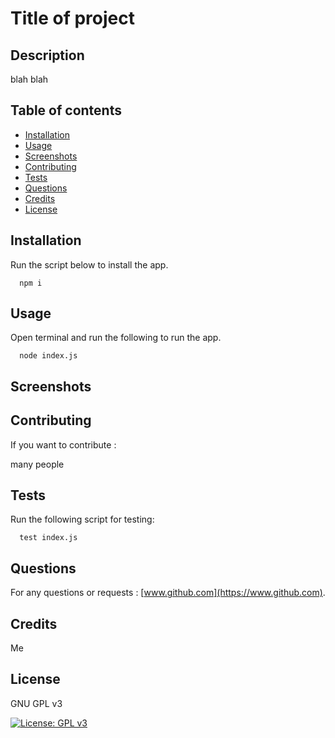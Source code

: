 
# Title of project

## Description
blah blah


## Table of contents
* [Installation ](#installation)
* [Usage](#usage)
* [Screenshots](#screenshots)
* [Contributing](#contributing)
* [Tests](#tests)
* [Questions](#questions)
* [Credits](#credits)
* [License](#license)


## Installation 

Run the script below to install the app.
```
  npm i
```



## Usage

Open terminal and run the following to run the app.
```
  node index.js
```



## Screenshots



## Contributing

If you want to contribute : 

many people

## Tests

Run the following script for testing:
```
  test index.js
```

## Questions

For any questions or requests : [www.github.com](https://www.github.com).

## Credits

Me


## License 

GNU GPL v3

[![License: GPL v3](https://img.shields.io/badge/License-GPLv3-blue.svg)](https://www.gnu.org/licenses/gpl-3.0)
  
